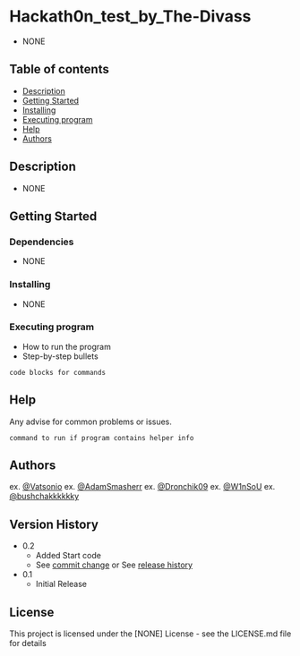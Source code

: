 # Hackath0n_test_by_The-Divass

* NONE

## Table of contents

* [Description](#Description)
* [Getting Started](#getting-started)
* [Installing](#installing)
* [Executing program](#executing-program)
* [Help](#help)
* [Authors](#authors)


## Description

* NONE

## Getting Started

### Dependencies

* NONE

### Installing

* NONE

### Executing program

* How to run the program
* Step-by-step bullets
```
code blocks for commands
```

## Help

Any advise for common problems or issues.
```
command to run if program contains helper info
```

## Authors

ex. [@Vatsonio](https://t.me/vatsonio)
ex. [@AdamSmasherr](https://t.me/IllaIlev)
ex. [@Dronchik09](https://t.me/andriy_chornobai)
ex. [@W1nSoU](https://t.me/W1nSoU)
ex. [@bushchakkkkkky](https://t.me/bushchakk)

## Version History

* 0.2
    * Added Start code
    * See [commit change]() or See [release history]()
* 0.1
    * Initial Release

## License

This project is licensed under the [NONE] License - see the LICENSE.md file for details

